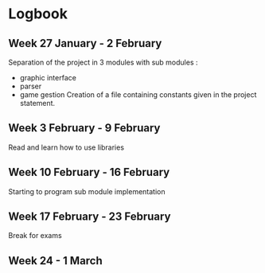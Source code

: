 # Logbook

## Week 27 January - 2 February
Separation of the project in 3 modules with sub modules :
  - graphic interface
  - parser
  - game gestion
Creation of a file containing constants given in the project statement.

## Week 3 February - 9 February
Read and learn how to use libraries

## Week 10 February - 16 February
Starting to program sub module implementation

## Week 17 February - 23 February
Break for exams

## Week 24 - 1 March
